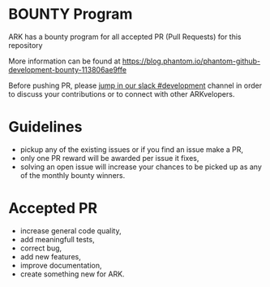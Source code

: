 # BOUNTY Program
ARK has a bounty program for all accepted PR (Pull Requests) for this repository

More information can be found at https://blog.phantom.io/phantom-github-development-bounty-113806ae9ffe

Before pushing PR, please [jump in our slack #development](https://phantom.io/slack) channel in order to discuss your contributions or to connect with other ARKvelopers.

# Guidelines
- pickup any of the existing issues or if you find an issue make a PR,
- only one PR reward will be awarded per issue it fixes,
- solving an open issue will increase your chances to be picked up as any of the monthly bounty winners.

# Accepted PR
- increase general code quality,
- add meaningfull tests,
- correct bug,
- add new features,
- improve documentation,
- create something new for ARK.
